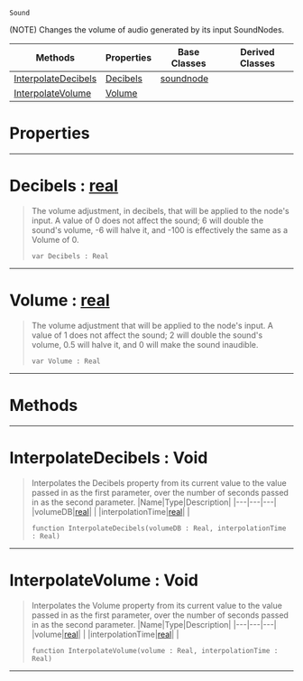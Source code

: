  `Sound`

(NOTE) Changes the volume of audio generated by its input SoundNodes.

|Methods|Properties|Base Classes|Derived Classes|
|---|---|---|---|
|[ InterpolateDecibels](https://github.com/ZilchEngine/ZilchDocs/blob/master/code_reference/class_reference/volumenode.markdown#interpolatedecibels-void)|[ Decibels](https://github.com/ZilchEngine/ZilchDocs/blob/master/code_reference/class_reference/volumenode.markdown#decibels-zero-engine-doc)|[soundnode](https://github.com/ZilchEngine/ZilchDocs/blob/master/code_reference/class_reference/soundnode.markdown)| |
|[ InterpolateVolume](https://github.com/ZilchEngine/ZilchDocs/blob/master/code_reference/class_reference/volumenode.markdown#interpolatevolume-void)|[ Volume](https://github.com/ZilchEngine/ZilchDocs/blob/master/code_reference/class_reference/volumenode.markdown#volume-zero-engine-docum)| | |


 #  Properties


---  
 #  Decibels : [real](https://github.com/ZilchEngine/ZilchDocs/blob/master/code_reference/nada_base_types/real.markdown)

> The volume adjustment, in decibels, that will be applied to the node's input. A value of 0 does not affect the sound; 6 will double the sound's volume, -6 will halve it, and -100 is effectively the same as a Volume of 0.
> ``` lang=cpp, name=Nada
> var Decibels : Real


---  
 #  Volume : [real](https://github.com/ZilchEngine/ZilchDocs/blob/master/code_reference/nada_base_types/real.markdown)

> The volume adjustment that will be applied to the node's input. A value of 1 does not affect the sound; 2 will double the sound's volume, 0.5 will halve it, and 0 will make the sound inaudible.
> ``` lang=cpp, name=Nada
> var Volume : Real


---  
 #  Methods


---  
 #  InterpolateDecibels : Void

> Interpolates the Decibels property from its current value to the value passed in as the first parameter, over the number of seconds passed in as the second parameter.
> |Name|Type|Description|
> |---|---|---|
> |volumeDB|[real](https://github.com/ZilchEngine/ZilchDocs/blob/master/code_reference/nada_base_types/real.markdown)| |
> |interpolationTime|[real](https://github.com/ZilchEngine/ZilchDocs/blob/master/code_reference/nada_base_types/real.markdown)| |
> ``` lang=cpp, name=Nada
> function InterpolateDecibels(volumeDB : Real, interpolationTime : Real)
> ``` 


---  
 #  InterpolateVolume : Void

> Interpolates the Volume property from its current value to the value passed in as the first parameter, over the number of seconds passed in as the second parameter.
> |Name|Type|Description|
> |---|---|---|
> |volume|[real](https://github.com/ZilchEngine/ZilchDocs/blob/master/code_reference/nada_base_types/real.markdown)| |
> |interpolationTime|[real](https://github.com/ZilchEngine/ZilchDocs/blob/master/code_reference/nada_base_types/real.markdown)| |
> ``` lang=cpp, name=Nada
> function InterpolateVolume(volume : Real, interpolationTime : Real)
> ``` 


---  
 

 